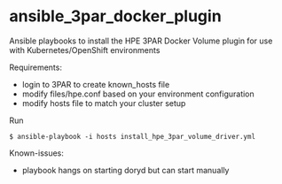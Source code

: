 # ansible_3par_docker_plugin

Ansible playbooks to install the HPE 3PAR Docker Volume plugin for use with Kubernetes/OpenShift environments

Requirements:

  - login to 3PAR to create known_hosts file
  - modify files/hpe.conf based on your environment configuration
  - modify hosts file to match your cluster setup

Run
```
$ ansible-playbook -i hosts install_hpe_3par_volume_driver.yml
```

Known-issues:
  - playbook hangs on starting doryd but can start manually


